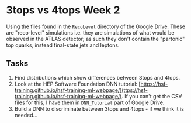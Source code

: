# 3tops vs 4tops Week 2

Using the files found in the `RecoLevel` directory of the Google Drive.
These are "reco-level" simulations i.e. they are simulations of what would be observed in the ATLAS detector; 
as such they don't contain the "partonic" top quarks, instead final-state jets and leptons.

## Tasks
1. Find distributions which show differences between 3tops and 4tops.
2. Look at the HEP Software Foundation DNN tutorial:
   [https://hsf-training.github.io/hsf-training-ml-webpage/](ttps://hsf-training.github.io/hsf-training-ml-webpage/).
   If you can't get the CSV files for this, I have them in `DNN_Tutorial` part of Google Drive.
3. Build a DNN to discriminate between 3tops and 4tops - if we think it is needed...

